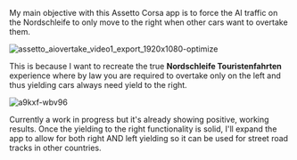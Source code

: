 My main objective with this Assetto Corsa app is to force the AI traffic on the Nordschleife to only move to the right when other cars want to overtake them.

![assetto_aiovertake_video1_export_1920x1080-optimize](https://github.com/user-attachments/assets/7e70ad67-8aa5-435e-8da1-5f6fb3c87325)

This is because I want to recreate the true **Nordschleife Touristenfahrten** experience where by law you are required to overtake only on the left and thus yielding cars always need yield to the right.



![a9kxf-wbv96](https://github.com/user-attachments/assets/2eab7f0d-0f95-429b-84c0-96b82ca2b9ad)

Currently a work in progress but it's already showing positive, working results.  Once the yielding to the right functionality is solid, I'll expand the app to allow for both right AND left yielding so it can be used for street road tracks in other countries.


